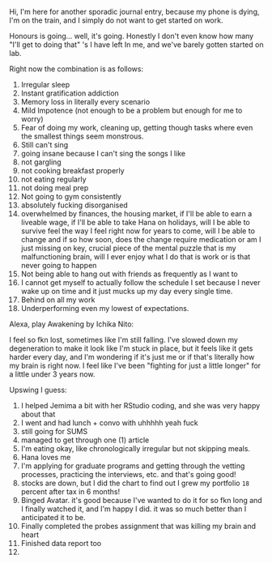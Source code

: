 Hi, I'm here for another sporadic journal entry, because my phone is dying, I'm on the train, and I simply do not want to get started on work.

Honours is going... well, it's going. Honestly I don't even know how many "I'll get to doing that" 's I have left In me, and we've barely gotten started on lab.

Right now the combination is as follows:
1. Irregular sleep
2. Instant gratification addiction
3. Memory loss in literally every scenario
4. Mild Impotence (not enough to be a problem but enough for me to worry)
5. Fear of doing my work, cleaning up, getting though tasks where even the smallest things seem monstrous.
6. Still can't sing
7. going insane because I can't sing the songs I like
8. not gargling
9. not cooking breakfast properly
10. not eating regularly
11. not doing meal prep
12. Not going to gym consistently
13. absolutely fucking disorganised
14. overwhelmed by finances, the housing market, if I'll be able to earn a liveable wage, if I'll be able to take Hana on holidays, will I be able to survive feel the way I feel right now for years to come, will I be able to change and if so how soon, does the change require medication or am I just missing on key, crucial piece of the mental puzzle that is my malfunctioning brain, will I ever enjoy what I do that is work or is that never going to happen
15. Not being able to hang out with friends as frequently as I want to
16. I cannot get myself to actually follow the schedule I set because I never wake up on time and it just mucks up my day every single time.
17. Behind on all my work
18. Underperforming even my lowest of expectations.

Alexa, play Awakening by Ichika Nito:

I feel so fkn lost, sometimes like I'm still falling. I've slowed down my degeneration to make it look like I'm stuck in place, but it feels like it gets harder every day, and I'm wondering if it's just me or if that's literally how my brain is right now. I feel like I've been "fighting for just a little longer" for a little under 3 years now.


Upswing I guess:
1. I helped Jemima a bit with her RStudio coding, and she was very happy about that
2. I went and had lunch + convo with uhhhhh yeah fuck
3. still going for SUMS
4. managed to get through one (1) article
5. I'm eating okay, like chronologically irregular but not skipping meals.
6. Hana loves me
7. I'm applying for graduate programs and getting through the vetting processes, practicing the interviews, etc. and that's going good!
8. stocks are down, but I did the chart to find out I grew my portfolio `18` percent after tax in 6 months!
9. Binged Avatar. it's good because I've wanted to do it for so fkn long and I finally watched it, and I'm happy I did. it was so much better than I anticipated it to be.
10. Finally completed the probes assignment that was killing my brain and heart
11. Finished data report too
12. 
